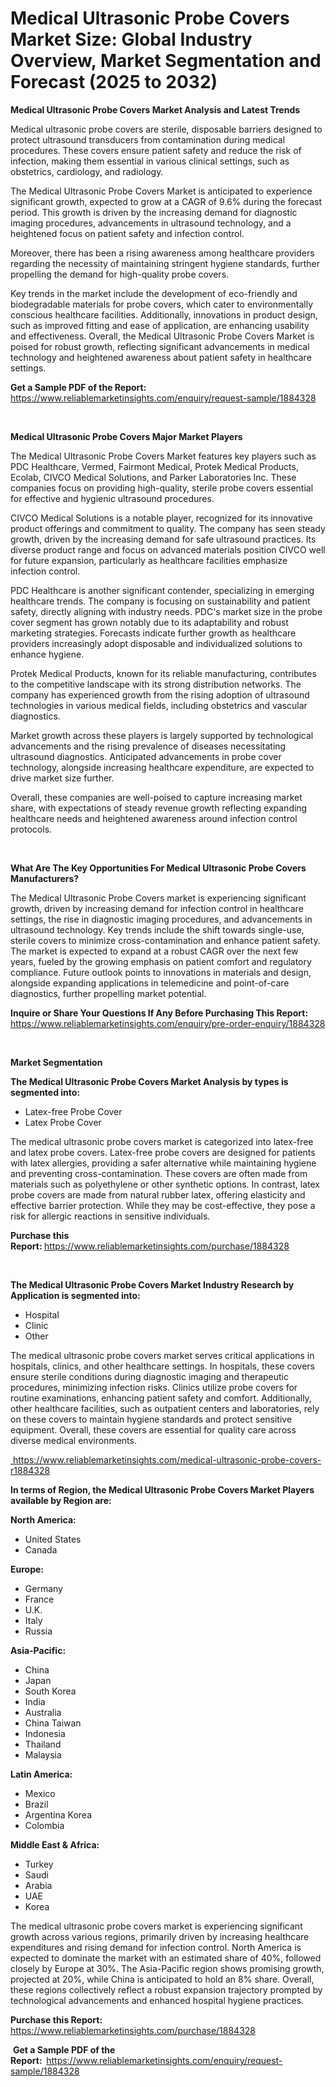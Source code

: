 <p><h1>Medical Ultrasonic Probe Covers Market Size: Global Industry Overview, Market Segmentation and Forecast (2025 to 2032)</h1></p><p><strong>Medical Ultrasonic Probe Covers Market Analysis and Latest Trends</strong></p>
<p><p>Medical ultrasonic probe covers are sterile, disposable barriers designed to protect ultrasound transducers from contamination during medical procedures. These covers ensure patient safety and reduce the risk of infection, making them essential in various clinical settings, such as obstetrics, cardiology, and radiology.</p><p>The Medical Ultrasonic Probe Covers Market is anticipated to experience significant growth, expected to grow at a CAGR of 9.6% during the forecast period. This growth is driven by the increasing demand for diagnostic imaging procedures, advancements in ultrasound technology, and a heightened focus on patient safety and infection control. </p><p>Moreover, there has been a rising awareness among healthcare providers regarding the necessity of maintaining stringent hygiene standards, further propelling the demand for high-quality probe covers. </p><p>Key trends in the market include the development of eco-friendly and biodegradable materials for probe covers, which cater to environmentally conscious healthcare facilities. Additionally, innovations in product design, such as improved fitting and ease of application, are enhancing usability and effectiveness. Overall, the Medical Ultrasonic Probe Covers Market is poised for robust growth, reflecting significant advancements in medical technology and heightened awareness about patient safety in healthcare settings.</p></p>
<p><strong>Get a Sample PDF of the Report:&nbsp;</strong> <a href="https://www.reliablemarketinsights.com/enquiry/request-sample/1884328?utm_campaign=2606&utm_medium=2&utm_source=Github&utm_content=ia&utm_term=14042025&utm_id=medical-ultrasonic-probe-covers">https://www.reliablemarketinsights.com/enquiry/request-sample/1884328</a></p>
<p>&nbsp;</p>
<p><strong>Medical Ultrasonic Probe Covers Major Market Players</strong></p>
<p><p>The Medical Ultrasonic Probe Covers Market features key players such as PDC Healthcare, Vermed, Fairmont Medical, Protek Medical Products, Ecolab, CIVCO Medical Solutions, and Parker Laboratories Inc. These companies focus on providing high-quality, sterile probe covers essential for effective and hygienic ultrasound procedures.</p><p>CIVCO Medical Solutions is a notable player, recognized for its innovative product offerings and commitment to quality. The company has seen steady growth, driven by the increasing demand for safe ultrasound practices. Its diverse product range and focus on advanced materials position CIVCO well for future expansion, particularly as healthcare facilities emphasize infection control.</p><p>PDC Healthcare is another significant contender, specializing in emerging healthcare trends. The company is focusing on sustainability and patient safety, directly aligning with industry needs. PDC's market size in the probe cover segment has grown notably due to its adaptability and robust marketing strategies. Forecasts indicate further growth as healthcare providers increasingly adopt disposable and individualized solutions to enhance hygiene.</p><p>Protek Medical Products, known for its reliable manufacturing, contributes to the competitive landscape with its strong distribution networks. The company has experienced growth from the rising adoption of ultrasound technologies in various medical fields, including obstetrics and vascular diagnostics.</p><p>Market growth across these players is largely supported by technological advancements and the rising prevalence of diseases necessitating ultrasound diagnostics. Anticipated advancements in probe cover technology, alongside increasing healthcare expenditure, are expected to drive market size further. </p><p>Overall, these companies are well-poised to capture increasing market share, with expectations of steady revenue growth reflecting expanding healthcare needs and heightened awareness around infection control protocols.</p></p>
<p>&nbsp;</p>
<p><strong>What Are The Key Opportunities For Medical Ultrasonic Probe Covers Manufacturers?</strong></p>
<p><p>The Medical Ultrasonic Probe Covers market is experiencing significant growth, driven by increasing demand for infection control in healthcare settings, the rise in diagnostic imaging procedures, and advancements in ultrasound technology. Key trends include the shift towards single-use, sterile covers to minimize cross-contamination and enhance patient safety. The market is expected to expand at a robust CAGR over the next few years, fueled by the growing emphasis on patient comfort and regulatory compliance. Future outlook points to innovations in materials and design, alongside expanding applications in telemedicine and point-of-care diagnostics, further propelling market potential.</p></p>
<p><strong>Inquire or Share Your Questions If Any Before Purchasing This Report:</strong> <a href="https://www.reliablemarketinsights.com/enquiry/pre-order-enquiry/1884328?utm_campaign=2606&utm_medium=2&utm_source=Github&utm_content=ia&utm_term=14042025&utm_id=medical-ultrasonic-probe-covers">https://www.reliablemarketinsights.com/enquiry/pre-order-enquiry/1884328</a></p>
<p>&nbsp;</p>
<p><strong>Market Segmentation</strong></p>
<p><strong>The Medical Ultrasonic Probe Covers Market Analysis by types is segmented into:</strong></p>
<p><ul><li>Latex-free Probe Cover</li><li>Latex Probe Cover</li></ul></p>
<p><p>The medical ultrasonic probe covers market is categorized into latex-free and latex probe covers. Latex-free probe covers are designed for patients with latex allergies, providing a safer alternative while maintaining hygiene and preventing cross-contamination. These covers are often made from materials such as polyethylene or other synthetic options. In contrast, latex probe covers are made from natural rubber latex, offering elasticity and effective barrier protection. While they may be cost-effective, they pose a risk for allergic reactions in sensitive individuals.</p></p>
<p><strong>Purchase this Report:&nbsp;</strong><a href="https://www.reliablemarketinsights.com/purchase/1884328?utm_campaign=2606&utm_medium=2&utm_source=Github&utm_content=ia&utm_term=14042025&utm_id=medical-ultrasonic-probe-covers">https://www.reliablemarketinsights.com/purchase/1884328</a></p>
<p>&nbsp;</p>
<p><strong>The Medical Ultrasonic Probe Covers Market Industry Research by Application is segmented into:</strong></p>
<p><ul><li>Hospital</li><li>Clinic</li><li>Other</li></ul></p>
<p><p>The medical ultrasonic probe covers market serves critical applications in hospitals, clinics, and other healthcare settings. In hospitals, these covers ensure sterile conditions during diagnostic imaging and therapeutic procedures, minimizing infection risks. Clinics utilize probe covers for routine examinations, enhancing patient safety and comfort. Additionally, other healthcare facilities, such as outpatient centers and laboratories, rely on these covers to maintain hygiene standards and protect sensitive equipment. Overall, these covers are essential for quality care across diverse medical environments.</p></p>
<p><a href="https://www.reliablemarketinsights.com/medical-ultrasonic-probe-covers-r1884328?utm_campaign=2606&utm_medium=2&utm_source=Github&utm_content=ia&utm_term=14042025&utm_id=medical-ultrasonic-probe-covers">&nbsp;https://www.reliablemarketinsights.com/medical-ultrasonic-probe-covers-r1884328</a></p>
<p><strong>In terms of Region, the Medical Ultrasonic Probe Covers Market Players available by Region are:</strong></p>
<p>
    <p> <strong> North America: </strong>
        <ul>
            <li>United States</li>
            <li>Canada</li>
        </ul>
        </p> 
    <p> <strong> Europe: </strong>
        <ul>
            <li>Germany</li>
            <li>France</li>
            <li>U.K.</li>
            <li>Italy</li>
            <li>Russia</li>
        </ul>
        </p> 
    <p> <strong> Asia-Pacific: </strong>
        <ul>
            <li>China</li>
            <li>Japan</li>
            <li>South Korea</li>
            <li>India</li>
            <li>Australia</li>
            <li>China Taiwan</li>
            <li>Indonesia</li>
            <li>Thailand</li>
            <li>Malaysia</li>
        </ul>
        </p> 
    <p> <strong> Latin America: </strong>
        <ul>
            <li>Mexico</li>
            <li>Brazil</li>
            <li>Argentina Korea</li>
            <li>Colombia</li>
        </ul>
        </p> 
    <p> <strong> Middle East & Africa: </strong>
        <ul>
            <li>Turkey</li>
            <li>Saudi</li>
            <li>Arabia</li>
            <li>UAE</li>
            <li>Korea</li>
        </ul>
    </p>
    </p>
<p><p>The medical ultrasonic probe covers market is experiencing significant growth across various regions, primarily driven by increasing healthcare expenditures and rising demand for infection control. North America is expected to dominate the market with an estimated share of 40%, followed closely by Europe at 30%. The Asia-Pacific region shows promising growth, projected at 20%, while China is anticipated to hold an 8% share. Overall, these regions collectively reflect a robust expansion trajectory prompted by technological advancements and enhanced hospital hygiene practices.</p></p>
<p><strong>Purchase this Report: </strong><a href="https://www.reliablemarketinsights.com/purchase/1884328?utm_campaign=2606&utm_medium=2&utm_source=Github&utm_content=ia&utm_term=14042025&utm_id=medical-ultrasonic-probe-covers">https://www.reliablemarketinsights.com/purchase/1884328</a></p>
<p>&nbsp;<strong>Get a Sample PDF of the Report:&nbsp;&nbsp;</strong><a href="https://www.reliablemarketinsights.com/enquiry/request-sample/1884328?utm_campaign=2606&utm_medium=2&utm_source=Github&utm_content=ia&utm_term=14042025&utm_id=medical-ultrasonic-probe-covers">https://www.reliablemarketinsights.com/enquiry/request-sample/1884328</a></p>
<p><strong></strong></p>
<p><p></p><p></p><p></p></p>